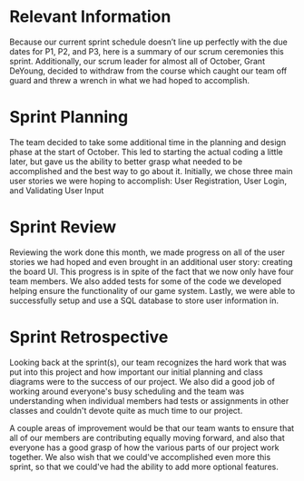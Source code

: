 # Relevant Information

Because our current sprint schedule doesn’t line up perfectly with the due dates for P1, P2, and P3, here is a summary of our scrum ceremonies this sprint. Additionally, our scrum leader for almost all of October, Grant DeYoung, decided to withdraw from the course which caught our team off guard and threw a wrench in what we had hoped to accomplish.

# Sprint Planning

The team decided to take some additional time in the planning and design phase at the start of October. This led to starting the actual coding a little later, but gave us the ability to better grasp what needed to be accomplished and the best way to go about it. Initially, we chose three main user stories we were hoping to accomplish: User Registration, User Login, and Validating User Input

# Sprint Review

Reviewing the work done this month, we made progress on all of the user stories we had hoped and even brought in an additional user story: creating the board UI. This progress is in spite of the fact that we now only have four team members. We also added tests for some of the code we developed helping ensure the functionality of our game system. Lastly, we were able to successfully setup and use a SQL database to store user information in.

# Sprint Retrospective

Looking back at the sprint(s), our team recognizes the hard work that was put into this project and how important our initial planning and class diagrams were to the success of our project. We also did a good job of working around everyone's busy scheduling and the team was understanding when individual members had tests or assignments in other classes and couldn't devote quite as much time to our project.

A couple areas of improvement would be that our team wants to ensure that all of our members are contributing equally moving forward, and also that everyone has a good grasp of how the various parts of our project work together. We also wish that we could've accomplished even more this sprint, so that we could've had the ability to add more optional features.

